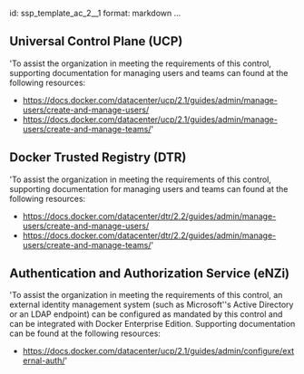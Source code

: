 id: ssp_template_ac_2__1
format: markdown
...
## Universal Control Plane (UCP)

'To assist the organization in meeting the requirements of this
control, supporting documentation for managing users and teams can
found at the following resources:

- https://docs.docker.com/datacenter/ucp/2.1/guides/admin/manage-users/create-and-manage-users/
- https://docs.docker.com/datacenter/ucp/2.1/guides/admin/manage-users/create-and-manage-teams/'
## Docker Trusted Registry (DTR)

'To assist the organization in meeting the requirements of this
control, supporting documentation for managing users and teams can
found at the following resources:

- https://docs.docker.com/datacenter/dtr/2.2/guides/admin/manage-users/create-and-manage-users/
- https://docs.docker.com/datacenter/dtr/2.2/guides/admin/manage-users/create-and-manage-teams/'
## Authentication and Authorization Service (eNZi)

'To assist the organization in meeting the requirements of this
control, an external identity management system (such as Microsoft''s
Active Directory or an LDAP endpoint) can be configured as mandated by
this control and can be integrated with Docker Enterprise Edition.
Supporting documentation can be found at the following resources:

- https://docs.docker.com/datacenter/ucp/2.1/guides/admin/configure/external-auth/'
